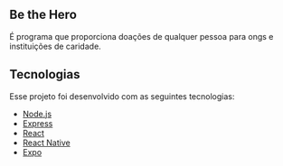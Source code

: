 ## Be the Hero
É programa que proporciona doações de qualquer pessoa para ongs e instituições de caridade.

## Tecnologias
Esse projeto foi desenvolvido com as seguintes tecnologias:

- [Node.js](https://nodejs.org/en/)
- [Express](https://expressjs.com/pt-br/)
- [React](https://reactjs.org)
- [React Native](https://facebook.github.io/react-native/)
- [Expo](https://expo.io/)
